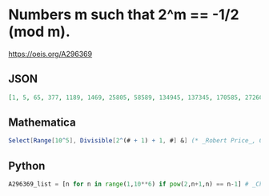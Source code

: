 # Numbers m such that 2^m \=\= \-1/2 \(mod m\)\.
https://oeis.org/A296369
## JSON
```JSON
[1, 5, 65, 377, 1189, 1469, 25805, 58589, 134945, 137345, 170585, 272609, 285389, 420209, 538733, 592409, 618449, 680705, 778805, 1163065, 1520441, 1700945, 2099201, 2831009, 4020029, 4174169, 4516109, 5059889, 5215769]
```
## Mathematica
```Mathematica
Select[Range[10^5], Divisible[2^(# + 1) + 1, #] &] (* _Robert Price_, Oct 11 2018 *)
```
## Python
```Python
A296369_list = [n for n in range(1,10**6) if pow(2,n+1,n) == n-1] # _Chai Wah Wu_, Nov 04 2019
```
